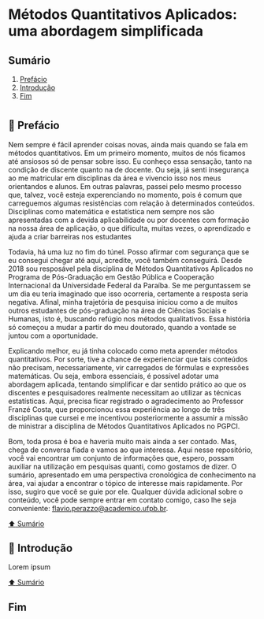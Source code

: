 # Métodos Quantitativos Aplicados: uma abordagem simplificada

## Sumário
1. [Prefácio](#Prefácio)
2. [Introdução](#Introdução)
3. [Fim](#Fim)
#
## :book: Prefácio
Nem sempre é fácil aprender coisas novas, ainda mais quando se fala em métodos quantitativos. Em um primeiro momento, muitos de nós ficamos até ansiosos só de pensar sobre isso. Eu conheço essa sensação, tanto na condição de discente quanto na de docente. Ou seja, já senti insegurança ao me matricular em disciplinas da área e vivencio isso nos meus orientandos e alunos. Em outras palavras, passei pelo mesmo processo que, talvez, você esteja experenciando no momento, pois é comum que carreguemos algumas resistências com relação à determinados conteúdos. Disciplinas como matemática e estatística nem sempre nos são apresentadas com a devida aplicabilidade ou por docentes com formação na nossa área de aplicação, o que dificulta, muitas vezes, o aprendizado e ajuda a criar barreiras nos estudantes

Todavia, há uma luz no fim do túnel. Posso afirmar com segurança que se eu consegui chegar até aqui, acredite, você também conseguirá. Desde 2018 sou resposável pela disciplina de Métodos Quantitativos Aplicados no Programa de Pós-Graduação em Gestão Pública e Cooperação Internacional da Universidade Federal da Paraíba. Se me perguntassem se um dia eu teria imaginado que isso ocorreria, certamente a resposta seria negativa. Afinal, minha trajetória de pesquisa iniciou como a de muitos outros estudantes de pós-graduação na área de Ciências Sociais e Humanas, isto é, buscando refúgio nos métodos qualitativos. Essa história só começou a mudar a partir do meu doutorado, quando a vontade se juntou com a oportunidade.

Explicando melhor, eu já tinha colocado como meta aprender métodos quantitativos. Por sorte, tive a chance de experienciar que tais conteúdos não precisam, necessariamente, vir carregados de fórmulas e expressões matemáticas. Ou seja, embora essenciais, é possível adotar uma abordagem aplicada, tentando simplificar e dar sentido prático ao que os discentes e pesquisadores realmente necessitam ao utilizar as técnicas estatísticas. Aqui, precisa ficar registrado o agradecimento ao Professor Franzé Costa, que proporcionou essa experiência ao longo de três disciplinas que cursei e me incentivou posteriormente a assumir a missão de ministrar a disciplina de Métodos Quantitativos Aplicados no PGPCI.

Bom, toda prosa é boa e haveria muito mais ainda a ser contado. Mas, chega de conversa fiada e vamos ao que interessa. Aqui nesse repositório, você vai encontrar um conjunto de informações que, espero, possam auxiliar na utilização em pesquisas quanti, como gostamos de dizer. O sumário, apresentado em uma perspectiva cronológica de conhecimento na área, vai ajudar a encontrar o tópico de interesse mais rapidamente. Por isso, sugiro que você se guie por ele. Qualquer dúvida adicional sobre o conteúdo, você pode sempre entrar em contato comigo, caso lhe seja conveniente: <a href="mailto:flavio.perazzo@academico.ufpb.br">flavio.perazzo@academico.ufpb.br</a>.

[:arrow_up: Sumário](#sumário)

## :book: Introdução
Lorem ipsum 

[:arrow_up: Sumário](#sumário)
## Fim


